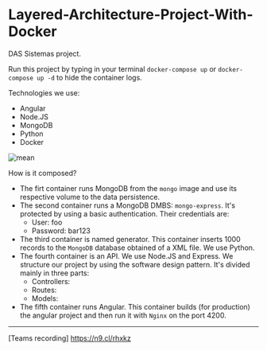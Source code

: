 # Layered-Architecture-Project-With-Docker
DAS Sistemas project.

Run this project by typing in your terminal `docker-compose up` or `docker-compose up -d` to hide the container logs.

Technologies we use:
  * Angular
  * Node.JS
  * MongoDB
  * Python
  * Docker

![mean](https://victorgraciaweb.com/wp-content/uploads/2017/10/meancover-0e4b0e4d-de65-4761-8641-e0ae3226fe3f.jpg)

How is it composed?

* The firt container runs MongoDB from the `mongo` image and use its respective volume to the data persistence.
* The second container runs a MongoDB DMBS: `mongo-express`. It's protected by using a basic authentication. Their credentials are:
  * User: foo
  * Password: bar123 
* The third container is named generator. This container inserts 1000 records to the `MongoDB` database obtained of a XML file. We use Python.
* The fourth container is an API. We use Node.JS and Express. We structure our project by using the software design pattern. It's divided mainly in three parts:
  * Controllers: 
  * Routes:
  * Models: 
* The fifth container runs Angular. This container builds (for production) the angular project and then run it with `Nginx` on the port 4200.


---

[Teams recording] https://n9.cl/rhxkz
